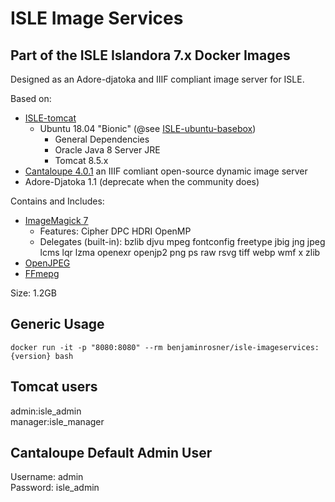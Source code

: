 # ISLE Image Services

## Part of the ISLE Islandora 7.x Docker Images
Designed as an Adore-djatoka and IIIF compliant image server for ISLE.

Based on:
  - [ISLE-tomcat](https://hub.docker.com/r/benjaminrosner/isle-tomcat/)
    - Ubuntu 18.04 "Bionic" (@see [ISLE-ubuntu-basebox](https://hub.docker.com/r/benjaminrosner/isle-ubuntu-basebox/))
      - General Dependencies
      - Oracle Java 8 Server JRE
      - Tomcat 8.5.x
  - [Cantaloupe 4.0.1](https://medusa-project.github.io/cantaloupe/) an IIIF comliant open-source dynamic image server
  - Adore-Djatoka 1.1 (deprecate when the community does)

Contains and Includes:
  - [ImageMagick 7](https://www.imagemagick.org/)
    - Features: Cipher DPC HDRI OpenMP 
    - Delegates (built-in): bzlib djvu mpeg fontconfig freetype jbig jng jpeg lcms lqr lzma openexr openjp2 png ps raw rsvg tiff webp wmf x zlib
  - [OpenJPEG](http://www.openjpeg.org/)
  - [FFmepg](https://www.ffmpeg.org/) 

Size: 1.2GB

## Generic Usage

```
docker run -it -p "8080:8080" --rm benjaminrosner/isle-imageservices:{version} bash
```

## Tomcat users

admin:isle_admin  
manager:isle_manager  

## Cantaloupe Default Admin User

Username: admin  
Password: isle_admin  